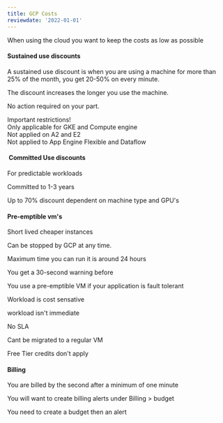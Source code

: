 ```yaml
---
title: GCP Costs
reviewdate: '2022-01-01'
---
```


<p id="bkmrk-when-using-the-cloud">When using the cloud you want to keep the costs as low as possible</p>
<h4 id="bkmrk-sustained-use-discou">Sustained use discounts </h4>
<p id="bkmrk-a-sustained-use-disc">A sustained use discount is when you are using a machine for more than 25% of the month, you get 20-50% on every minute.</p>
<p id="bkmrk-the-discount-increas">The discount increases the longer you use the machine.</p>
<p id="bkmrk-no-action-required-o">No action required on your part.</p>
<p id="bkmrk-important-restrictio">Important restrictions! <br>Only applicable for GKE and Compute engine<br>Not applied on A2 and E2<br>Not applied to App Engine Flexible and Dataflow </p>
<h4 id="bkmrk-%C2%A0committed-use-disco"> Committed Use discounts </h4>
<p id="bkmrk-for-predictable-work">For predictable workloads</p>
<p id="bkmrk-committed-to-1-3-yea">Committed to 1-3 years</p>
<p id="bkmrk-up-to-70%25-discount-d">Up to 70% discount dependent on machine type and GPU's </p>
<h4 id="bkmrk-pre-emptible-vm%27s">Pre-emptible vm's</h4>
<p id="bkmrk-short-lived-cheaper-">Short lived cheaper instances </p>
<p id="bkmrk-can-be-stopped-by-gc">Can be stopped by GCP at any time.</p>
<p id="bkmrk-maximum-time-you-can">Maximum time you can run it is around 24 hours</p>
<p id="bkmrk-you-get-a-30-second-">You get a 30-second warning before</p>
<p id="bkmrk-you-use-a-pre-emptib">You use a pre-emptible VM if your application is fault tolerant</p>
<p id="bkmrk-workload-is-cost-sen">Workload is cost sensative</p>
<p id="bkmrk-workload-isn%27t-immed">workload isn't immediate </p>
<p id="bkmrk-no-sla">No SLA</p>
<p id="bkmrk-cant-be-migrated-to-">Cant be migrated to a regular VM</p>
<p id="bkmrk-free-tier-credits-do">Free Tier credits don't apply </p>
<h4 id="bkmrk-billing">Billing</h4>
<p id="bkmrk-you-are-billed-by-th">You are billed by the second after a minimum of one minute</p>
<p id="bkmrk-you-will-want-to-cre">You will want to create billing alerts under Billing &gt; budget </p>
<p id="bkmrk-you-need-to-create-a">You need to create a budget then an alert</p>
<p id="bkmrk-%C2%A0"> </p>
<p id="bkmrk-%C2%A0-0"> </p>
<p id="bkmrk-%C2%A0-1"> </p>
